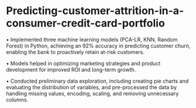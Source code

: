 # Predicting-customer-attrition-in-a-consumer-credit-card-portfolio
•	Implemented three machine learning models (PCA-LR, KNN, Random Forest) in Python, achieving an 92% accuracy in predicting customer churn, enabling the bank to proactively retain at-risk customers.

•	Models helped in optimizing marketing strategies and product development for improved ROI and long-term growth.

•	Conducted preliminary data exploration, including creating pie charts and evaluating the distribution of variables, and pre-processed the data by handling missing values, encoding, scaling, and removing unnecessary columns.

